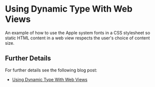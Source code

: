 # Using Dynamic Type With Web Views

An example of how to use the Apple system fonts in a CSS stylesheet so static HTML content in a web view respects the user's choice of content size.

## Further Details

For further details see the following blog post:

+ [Using Dynamic Type With Web Views](https://useyourloaf.com/blog/using-dynamic-type-with-web-views/)
